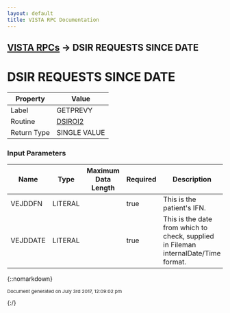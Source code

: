 ```yaml
---
layout: default
title: VISTA RPC Documentation
---
```


## [VISTA RPCs](TableOfContents) &#8594; DSIR REQUESTS SINCE DATE
# DSIR REQUESTS SINCE DATE



Property | Value
--- | ---
Label | GETPREVY
Routine | [DSIROI2](http://code.osehra.org/dox/Routine_DSIROI2_source.html)
Return Type | SINGLE VALUE


### Input Parameters

Name | Type | Maximum Data Length | Required | Description
--- | --- | --- | --- | ---
VEJDDFN | LITERAL |  | true | This is the patient&#x27;s IFN.
VEJDDATE | LITERAL |  | true | This is the date from which to check, supplied in Fileman internalDate/Time format.



{::nomarkdown} <br/><p style="font-size: 11px">Document generated on July 3rd 2017, 12:09:02 pm</p>{:/}